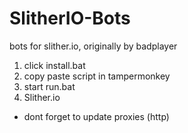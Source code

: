 # SlitherIO-Bots
bots for slither.io, originally by badplayer

1. click install.bat
2. copy paste script in tampermonkey
3. start run.bat
4. Slither.io

*  dont forget to update proxies (http)
